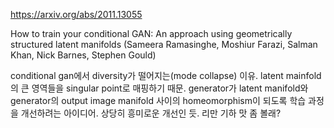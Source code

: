 https://arxiv.org/abs/2011.13055

How to train your conditional GAN: An approach using geometrically
  structured latent manifolds (Sameera Ramasinghe, Moshiur Farazi, Salman Khan, Nick Barnes, Stephen Gould)

conditional gan에서 diversity가 떨어지는(mode collapse) 이유. latent mainfold의 큰 영역들을 singular point로 매핑하기 때문. generator가 latent manifold와 generator의 output image manifold 사이의 homeomorphism이 되도록 학습 과정을 개선하려는 아이디어. 상당히 흥미로운 개선인 듯. 리만 기하 맛 좀 볼래?